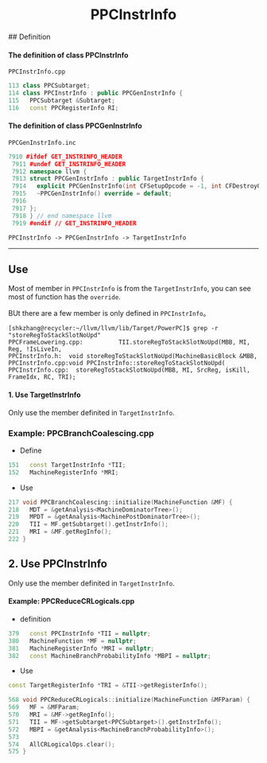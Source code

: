 <h1 align="center">PPCInstrInfo</h1>
## Definition

#### The definition of class PPCInstrInfo

`PPCInstrInfo.cpp`

```c++
113 class PPCSubtarget;
114 class PPCInstrInfo : public PPCGenInstrInfo {
115   PPCSubtarget &Subtarget;
116   const PPCRegisterInfo RI;
```



#### The definition of class PPCGenInstrInfo

`PPCGenInstrInfo.inc`

```c++
7910 #ifdef GET_INSTRINFO_HEADER
 7911 #undef GET_INSTRINFO_HEADER
 7912 namespace llvm {
 7913 struct PPCGenInstrInfo : public TargetInstrInfo {
 7914   explicit PPCGenInstrInfo(int CFSetupOpcode = -1, int CFDestroyOpcode = -1, int CatchRetOpcode =       -1, int ReturnOpcode = -1);
 7915   ~PPCGenInstrInfo() override = default;
 7916
 7917 };
 7918 } // end namespace llvm
 7919 #endif // GET_INSTRINFO_HEADER
```



`PPCInstrInfo -> PPCGenInstrInfo -> TargetInstrInfo`

----------

## Use

Most of member in `PPCInstrInfo` is from the `TargetInstrInfo`, you can see most of function has the `override`.

BUt there are a few member is only defined in `PPCInstrInfo`。

```SHELL
[shkzhang@recycler:~/llvm/llvm/lib/Target/PowerPC]$ grep -r "storeRegToStackSlotNoUpd"
PPCFrameLowering.cpp:          TII.storeRegToStackSlotNoUpd(MBB, MI, Reg, !IsLiveIn,
PPCInstrInfo.h:  void storeRegToStackSlotNoUpd(MachineBasicBlock &MBB,
PPCInstrInfo.cpp:void PPCInstrInfo::storeRegToStackSlotNoUpd(
PPCInstrInfo.cpp:  storeRegToStackSlotNoUpd(MBB, MI, SrcReg, isKill, FrameIdx, RC, TRI);
```



#### 1. Use TargetInstrInfo

Only use the member definited in `TargetInstrInfo`.

### Example: PPCBranchCoalescing.cpp

- Define

```c++
151   const TargetInstrInfo *TII;
152   MachineRegisterInfo *MRI;
```



- Use

```c++
217 void PPCBranchCoalescing::initialize(MachineFunction &MF) {
218   MDT = &getAnalysis<MachineDominatorTree>();
219   MPDT = &getAnalysis<MachinePostDominatorTree>();
220   TII = MF.getSubtarget().getInstrInfo();
221   MRI = &MF.getRegInfo();
222 }
```





## 2. Use PPCInstrInfo

Only use the member definited in `TargetInstrInfo`.

#### Example: PPCReduceCRLogicals.cpp

- definition

```c++
379   const PPCInstrInfo *TII = nullptr;
380   MachineFunction *MF = nullptr;
381   MachineRegisterInfo *MRI = nullptr;
382   const MachineBranchProbabilityInfo *MBPI = nullptr;
```



- Use

```c++
const TargetRegisterInfo *TRI = &TII->getRegisterInfo();

568 void PPCReduceCRLogicals::initialize(MachineFunction &MFParam) {
569   MF = &MFParam;
570   MRI = &MF->getRegInfo();
571   TII = MF->getSubtarget<PPCSubtarget>().getInstrInfo();
572   MBPI = &getAnalysis<MachineBranchProbabilityInfo>();
573
574   AllCRLogicalOps.clear();
575 }
```



 
